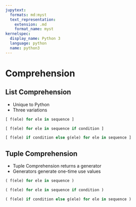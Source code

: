 ```yaml
---
jupytext:
  formats: md:myst
  text_representation:
    extension: .md
    format_name: myst
kernelspec:
  display_name: Python 3
  language: python
  name: python3
---
```

# Comprehension

## List Comprehension

- Unique to Python
- Three variations

```python
[ f(ele) for ele in sequence ]

[ f(ele) for ele in sequence if condition ]

[ f(ele) if condition else g(ele) for ele in sequence ]

```


## Tuple Comprehension
- Tuple Comprehension returns a generator
- Generators generate one-time use values

```python
( f(ele) for ele in sequence )

( f(ele) for ele in sequence if condition )

( f(ele) if condition else g(ele) for ele in sequence )

```
